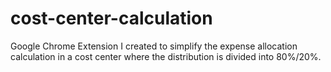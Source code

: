 # cost-center-calculation
Google Chrome Extension I created to simplify the expense allocation calculation in a cost center where the distribution is divided into 80%/20%.
